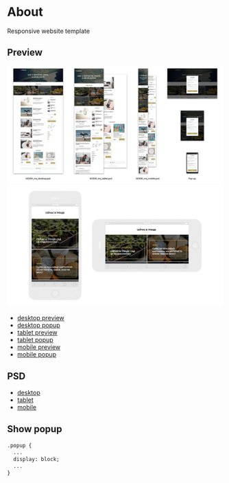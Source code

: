 # About
Responsive website template
## Preview
![preview](/sources/layouts.jpg)
![preview](/sources/rotation.jpg)
- [desktop preview](/sources/NOEMI_mq_desktop.jpg)
- [desktop popup](/sources/NOEMI_mq_desktop_popup.jpg)
- [tablet preview](/sources/NOEMI_mq_tablet.jpg)
- [tablet popup](/sources/NOEMI_mq_tablet_popup.jpg)
- [mobile preview](/sources/NOEMI_mq_mobile.jpg)
- [mobile popup](/sources/NOEMI_mq_mobile_popup.jpg)

## PSD
- [desktop](/sources/psd/NOEMI_mq_desktop.psd)
- [tablet](/sources/psd/NOEMI_mq_tablet.psd)
- [mobile](/sources/psd/NOEMI_mq_mobile.psd)

## Show popup
```
.popup {
  ...
  display: block;
  ...
}
```